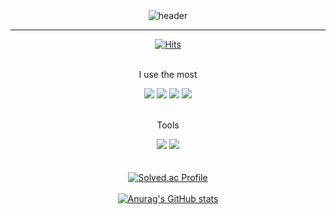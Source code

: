 
<!--
**taipaise/taipaise** is a ✨ _special_ ✨ repository because its `README.md` (this file) appears on your GitHub profile.

Here are some ideas to get you started:

- 🔭 I’m currently working on ...
- 🌱 I’m currently learning ...
- 👯 I’m looking to collaborate on ...
- 🤔 I’m looking for help with ...
- 💬 Ask me about ...
- 📫 How to reach me: ...
- 😄 Pronouns: ...
- ⚡ Fun fact: ...
-->

<div align="center">
  <img src="https://capsule-render.vercel.app/api?type=cylinder&color=ffd966&height=150&section=header&text=Taipaise&fontColor=ffffff&fontSize=70&animation=fadeIn&fontAlignY=55&desc=%20&descAlignY=62&descAlign=62" alt="header">
</div>

---
<div align="center">
  <a href="https://hits.seeyoufarm.com/api/count/incr/badge.svg?url=https%3A%2F%2Fgithub.com%2Ftaipaise&count_bg=%23A0A0A0&title_bg=%23555555&icon=&icon_color=%238E8E8E&title=hits&edge_flat=false">
    <img src="https://hits.seeyoufarm.com/api/count/incr/badge.svg?url=https%3A%2F%2Fgithub.com%2Ftaipaise&count_bg=%23A0A0A0&title_bg=%23555555&icon=&icon_color=%238E8E8E&title=hits&edge_flat=false" alt="Hits">
  </a>
</div>

<br>

<div align="center">
 
  <p>I use the most</p>
  <img src="https://img.shields.io/badge/swift-F05138?style=for-the-badge&logo=Swift&logoColor=white">
  <img src="https://img.shields.io/badge/C++-00599C?style=for-the-badge&logo=cplusplus&logoColor=white">
  <img src="https://img.shields.io/badge/C-A8B9CC?style=for-the-badge&logo=c&logoColor=white">
  <img src="https://img.shields.io/badge/Python-3776AB?style=for-the-badge&logo=python&logoColor=white">
  <br>
  <br>
  
  <p>Tools</p>
  <img src="https://img.shields.io/badge/Xcode-147EFB?style=for-the-badge&logo=xcode&logoColor=white">
  <img src="https://img.shields.io/badge/VSCode-007ACC?style=for-the-badge&logo=visualstudiocode&logoColor=white">
</div>


<br>
<br>
<div align="center">
  <a href="https://solved.ac/taipaise/">
    <img src="http://mazassumnida.wtf/api/v2/generate_badge?boj=taipaise" alt="Solved.ac Profile">
  </a>
</div>
<br>

<div align="center">
  <a href="https://github.com/anuraghazra/github-readme-stats">
    <img src="https://github-readme-stats.vercel.app/api?username=taipaise" alt="Anurag's GitHub stats">
  </a>
</div>

